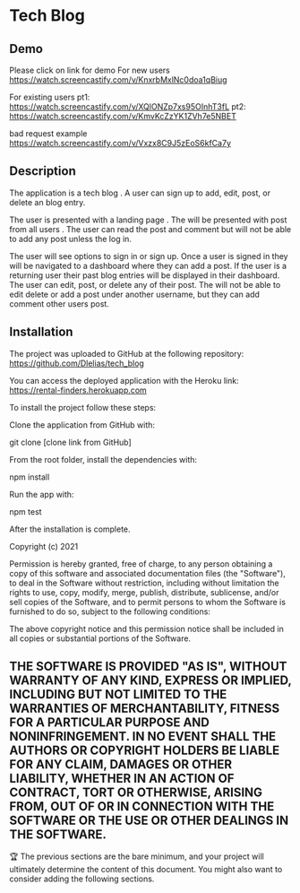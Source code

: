 # Tech Blog

## Demo
Please click on link for demo 
For new users 
https://watch.screencastify.com/v/KnxrbMxlNc0doa1qBiug

For existing users 
pt1: https://watch.screencastify.com/v/XQlONZp7xs95OInhT3fL
pt2: https://watch.screencastify.com/v/KmvKcZzYK1ZVh7e5NBET

bad request example
https://watch.screencastify.com/v/Vxzx8C9J5zEoS6kfCa7y
## Description
The application is a tech blog . A user can sign up to add, edit, post, or delete an blog entry. 

The user is presented with a landing page . The will be presented with post from all users . The user can read the post and comment but will not be able to add any post unless the log in. 

The user will see options to sign in or sign up. Once a user is signed in they will be navigated to a dashboard where they can add a post. If the user is a returning user their past blog entries will be displayed in their dashboard. The user can edit, post, or delete any of their post. The will not be able to edit delete or add a post under another username, but they can add comment other users post. 


## Installation
The project was uploaded to GitHub at the following repository: https://github.com/Dlelias/tech_blog

You can access the deployed application with the Heroku link: https://rental-finders.herokuapp.com

To install the project follow these steps:

Clone the application from GitHub with:

git clone [clone link from GitHub]

From the root folder, install the dependencies with:

npm install

Run the app with:

npm test

After the installation is complete. 


Copyright (c) 2021 

Permission is hereby granted, free of charge, to any person obtaining a copy of this software and associated documentation files (the "Software"), to deal in the Software without restriction, including without limitation the rights to use, copy, modify, merge, publish, distribute, sublicense, and/or sell copies of the Software, and to permit persons to whom the Software is furnished to do so, subject to the following conditions:

The above copyright notice and this permission notice shall be included in all copies or substantial portions of the Software.

THE SOFTWARE IS PROVIDED "AS IS", WITHOUT WARRANTY OF ANY KIND, EXPRESS OR IMPLIED, INCLUDING BUT NOT LIMITED TO THE WARRANTIES OF MERCHANTABILITY, FITNESS FOR A PARTICULAR PURPOSE AND NONINFRINGEMENT. IN NO EVENT SHALL THE AUTHORS OR COPYRIGHT HOLDERS BE LIABLE FOR ANY CLAIM, DAMAGES OR OTHER LIABILITY, WHETHER IN AN ACTION OF CONTRACT, TORT OR OTHERWISE, ARISING FROM, OUT OF OR IN CONNECTION WITH THE SOFTWARE OR THE USE OR OTHER DEALINGS IN THE SOFTWARE.
---
🏆 The previous sections are the bare minimum, and your project will ultimately determine the content of this document. You might also want to consider adding the following sections.
